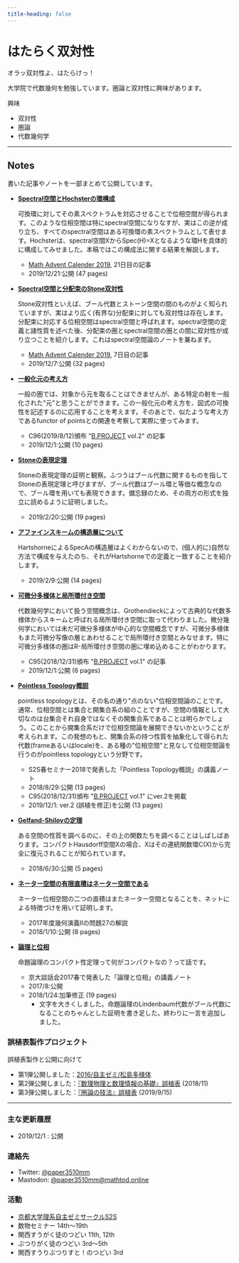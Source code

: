 ```yaml
---
title-heading: false
---
```


# はたらく双対性
<!-- [sample pdf](pdf/sample_diagram.pdf) -->

オラッ双対性よ、はたらけっ！


大学院で代数幾何を勉強しています。圏論と双対性に興味があります。

興味
- 双対性
- 圏論
- 代数幾何学

---
## **Notes**

書いた記事やノートを一部まとめて公開しています。

- **[Spectral空間とHochsterの環構成](pdf/spectral.pdf)**

  可換環に対してその素スペクトラムを対応させることで位相空間が得られます。このような位相空間は特にspectral空間になりなすが、実はこの逆が成り立ち、すべてのspectral空間はある可換環の素スペクトラムとして表せます。Hochsterは、spectral空間XからSpec(H)=Xとなるような環Hを具体的に構成してみせました。本稿ではこの構成法に関する結果を解説します。

  - [Math Advent Calender 2019](https://adventar.org/calendars/4297), 21日目の記事
  - 2019/12/21:公開 (47 pages)



- **[Spectral空間と分配束のStone双対性](pdf/spectral.pdf)**
  
  Stone双対性といえば、ブール代数とストーン空間の間のものがよく知られていますが、実はより広く(有界な)分配束に対しても双対性は存在します。分配束に対応する位相空間はspectral空間と呼ばれます。spectral空間の定義と諸性質を述べた後、分配束の圏とspectral空間の圏との間に双対性が成り立つことを紹介します。これはspectral空間論のノートを兼ねます。

  - [Math Advent Calender 2019](https://adventar.org/calendars/4297), 7日目の記事
  - 2019/12/7:公開 (32 pages)


- **[一般化元の考え方](pdf/generalized_elements.pdf)**

    一般の圏では、対象から元を取ることはできませんが、ある特定の射を一般化された"元"と思うことができます。この一般化元の考え方を、図式の可換性を記述するのに応用することを考えます。そのあとで、似たような考え方であるfunctor of pointsとの関連を考察して実際に使ってみます。

    - C96(2019/8/12)頒布 "[B.PROJECT](http://s2s.undefin.net/wiki/?B.PROJECT) vol.2" の記事
    - 2019/12/1:公開 (10 pages)


-  **[Stoneの表現定理](pdf/stone_rep.pdf)**
    
    Stoneの表現定理の証明と観察。ふつうはブール代数に関するものを指してStoneの表現定理と呼びますが、ブール代数はブール環と等価な概念なので、ブール環を用いても表現できます。備忘録のため、その両方の形式を独立に読めるように証明しました。

    - 2019/2/20:公開 (19 pages)



- **[アファインスキームの構造層について](pdf/str_sheaf_on_SpecA.pdf)**
  
  HartshorneによるSpecAの構造層はよくわからないので、(個人的に)自然な方法で構成を与えたのち、それがHartshorneでの定義と一致することを紹介します。

  - 2019/2/9:公開 (14 pages)



- **[可微分多様体と局所環付き空間](pdf/mfd_and_ringed_space.pdf)**
  
  代数幾何学において扱う空間概念は、Grothendieckによって古典的な代数多様体からスキームと呼ばれる局所環付き空間に取って代わりました。微分幾何学においては未だ可微分多様体が中心的な空間概念ですが、可微分多様体もまた可微分写像の層とあわせることで局所環付き空間とみなせます。特に可微分多様体の圏はR-局所環付き空間の圏に埋め込めることがわかります。

  - C95(2018/12/31)頒布 "[B.PROJECT](http://s2s.undefin.net/wiki/?B.PROJECT) vol.1" の記事
  - 2019/12/1:公開 (6 pages)




-  **[Pointless Topology概説](pdf/pointless_v2.pdf)**
    
   pointless topologyとは、その名の通り"点のない"位相空間論のことです。通常、位相空間とは集合と開集合系の組のことですが、空間の情報として大切なのは台集合それ自身ではなくその開集合系であることは明らかでしょう。このことから開集合系だけで位相空間論を展開できないかということが考えられます。この発想のもと、開集合系の持つ性質を抽象化して得られた代数(frameあるいはlocale)を、ある種の"位相空間"と見なして位相空間論を行うのがpointless topologyという分野です。

   - S2S春セミナー2018で発表した「Pointless Topology概説」の講義ノート
   - 2018/8/29:公開 (13 pages)
   - C95(2018/12/31)頒布 "[B.PROJECT](http://s2s.undefin.net/wiki/?B.PROJECT) vol.1" にver.2を掲載
   - 2019/12/1: ver.2 (誤植を修正)を公開 (13 pages) 



- **[Gelfand-Shilovの定理](pdf/Gelfand-Shilov.pdf)**

  ある空間の性質を調べるのに、その上の関数たちを調べることはしばしばあります。コンパクトHausdorff空間Xの場合、Xはその連続関数環C(X)から完全に復元されることが知られています。

  - 2018/6/30:公開 (5 pages)



- **[ネーター空間の有限直積はネーター空間である](pdf/product_of_noetherian.pdf)**
  
  ネーター位相空間の二つの直積はまたネーター空間となることを、ネットによる特徴づけを用いて証明します。

  - 2017年度幾何演義Ⅱの問題27の解説
  - 2018/1/10:公開 (8 pages)



- **[論理と位相](pdf/logic_and_top.pdf)**

  命題論理のコンパクト性定理って何がコンパクトなの？って話です。

  - 京大談話会2017春で発表した「論理と位相」の講義ノート
  - 2017/8:公開
  - 2018/1/24:加筆修正 (19 pages)
    - 文字を大きくしました。命題論理のLindenbaum代数がブール代数になることのちゃんとした証明を書き足した。終わりに一言を追加しました。



### 誤植表製作プロジェクト
誤植表製作と公開に向けて
- 第1弾公開しました：[2016/自主ゼミ/松島多様体](http://s2s.undefin.net/wiki/?2016%2F%E8%87%AA%E4%B8%BB%E3%82%BC%E3%83%9F%2F%E6%9D%BE%E5%B3%B6%E5%A4%9A%E6%A7%98%E4%BD%93)
- 第2弾公開しました：[『数理物理と数理情報の基礎』誤植表](http://s2s.undefin.net/wiki/?plugin=attach&pcmd=open&file=spotlight3.pdf&refer=%E4%BB%8A%E6%9D%91) (2018/11)
- 第3弾公開しました：[『圏論の技法』誤植表](https://paper3510mm.amebaownd.com/posts/6945739) (2019/9/15)





---
### 主な更新履歴
- 2019/12/1 : 公開

### 連絡先
- Twitter: [@paper3510mm](https://twitter.com/paper3510mm)
- Mastodon: [@paper3510mm@mathtod.online](https://mathtod.online/@paper3510mm)

### 活動
- [京都大学理系自主ゼミサークルS2S](http://s2s.undefin.net/wiki/?FrontPage)
- 数物セミナー 14th～19th
- 関西すうがく徒のつどい 11th, 12th
- ぶつりがく徒のつどい 3rd～5th
- 関西すうりぶつりすと！のつどい 3rd